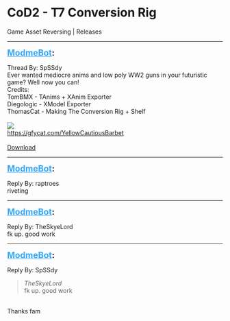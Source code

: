 # CoD2 - T7 Conversion Rig
Game Asset Reversing | Releases

---
<strong style="font-size: 1.4em;"><span style="text-decoration: underline;text-decoration-color: #34a7f9;"><span style="color:#34a7f9;">ModmeBot</span></span>:</strong>

<p>Thread By: SpSSdy<br />Ever wanted mediocre anims and low poly WW2 guns in your futuristic game? Well now you can!<br />Credits:<br />TomBMX - TAnims + XAnim Exporter<br />Diegologic - XModel Exporter<br />ThomasCat - Making The Conversion Rig + Shelf<br /> <br /><img style="max-width: 500px;" src="https://i.imgur.com/aTk8R66.png"><br /><a href="https://gfycat.com/YellowCautiousBarbet">https://gfycat.com/YellowCautiousBarbet</a><br /> <br /><a href="https://mega.nz/#!8lwhnA7K!xjRXNgMVq4k_zvO3bXrxJOlZ1nFuNXqHFfWvpveIz5E">Download</a></p>

---
<strong style="font-size: 1.4em;"><span style="text-decoration: underline;text-decoration-color: #34a7f9;"><span style="color:#34a7f9;">ModmeBot</span></span>:</strong>

<p>Reply By: raptroes<br />riveting</p>

---
<strong style="font-size: 1.4em;"><span style="text-decoration: underline;text-decoration-color: #34a7f9;"><span style="color:#34a7f9;">ModmeBot</span></span>:</strong>

<p>Reply By: TheSkyeLord<br />fk up. good work</p>

---
<strong style="font-size: 1.4em;"><span style="text-decoration: underline;text-decoration-color: #34a7f9;"><span style="color:#34a7f9;">ModmeBot</span></span>:</strong>

<p>Reply By: SpSSdy<br /><blockquote><em>TheSkyeLord</em><br />fk up. good work</blockquote><br /> Thanks fam</p>
